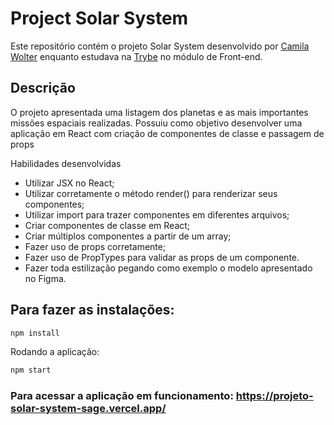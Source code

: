 # Project Solar System 

Este repositório contém o projeto Solar System desenvolvido por [Camila Wolter](https://www.linkedin.com/in/camilawolter/) enquanto estudava na [Trybe](https://www.betrybe.com/) no módulo de Front-end.

## Descrição

O projeto apresentada uma listagem dos planetas e as mais importantes missões espaciais realizadas. Possuiu como objetivo desenvolver uma aplicação em React com criação de componentes de classe e passagem de props

Habilidades desenvolvidas

- Utilizar JSX no React;
- Utilizar corretamente o método render() para renderizar seus componentes;
- Utilizar import para trazer componentes em diferentes arquivos;
- Criar componentes de classe em React;
- Criar múltiplos componentes a partir de um array;
- Fazer uso de props corretamente;
- Fazer uso de PropTypes para validar as props de um componente.
- Fazer toda estilização pegando como exemplo o modelo apresentado no Figma.

## Para fazer as instalações:
```bash
npm install
```
Rodando a aplicação:
```bash
npm start
```

### Para acessar a aplicação em funcionamento: https://projeto-solar-system-sage.vercel.app/
